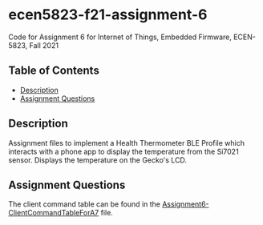 # ecen5823-f21-assignment-6
Code for Assignment 6 for Internet of Things, Embedded Firmware, ECEN-5823, Fall 2021


## Table of Contents
* [Description](#description)
* [Assignment Questions](#assignmentquestions)

## Description
Assignment files to implement a Health Thermometer BLE Profile which interacts with a phone app to display the temperature from the Si7021 sensor. 
Displays the temperature on the Gecko's LCD.

## Assignment Questions
The client command table can be found in the [Assignment6-ClientCommandTableForA7](https://github.com/CU-ECEN-5823/ecen5823-assignment6-DhruvHMehta/blob/main/questions/Assignment6-ClientCommandTableForA7.xlsx) file. 
